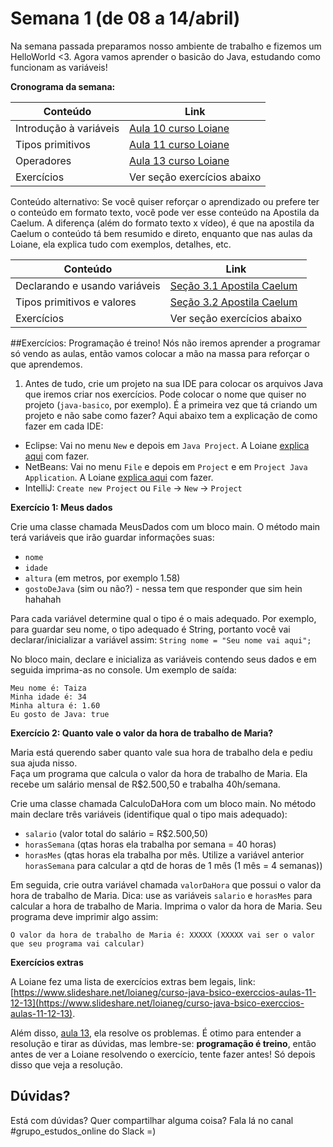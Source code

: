 # Semana 1 (de 08 a 14/abril)

Na semana passada preparamos nosso ambiente de trabalho e fizemos um HelloWorld <3. 
Agora vamos aprender o basicão do Java, estudando como funcionam as variáveis! 


**Cronograma da semana:**

| Conteúdo | Link |
| --- | --- |
| Introdução à variáveis | [Aula 10 curso Loiane](https://www.youtube.com/watch?v=ELBqT_rueAQ&list=PLGxZ4Rq3BOBq0KXHsp5J3PxyFaBIXVs3r&index=13) |
| Tipos primitivos | [Aula 11 curso Loiane](https://www.youtube.com/watch?v=aqiB58NpKLw&list=PLGxZ4Rq3BOBq0KXHsp5J3PxyFaBIXVs3r&index=14) |
| Operadores | [Aula 13 curso Loiane](https://www.youtube.com/watch?v=199tKAE6sxo&list=PLGxZ4Rq3BOBq0KXHsp5J3PxyFaBIXVs3r&index=16) |
| Exercícios | Ver seção exercícios abaixo |


Conteúdo alternativo: 
Se você quiser reforçar o aprendizado ou prefere ter o conteúdo em formato texto, você pode ver esse conteúdo na Apostila da Caelum.
A diferença (além do formato texto x vídeo), é que na apostila da Caelum o conteúdo tá bem resumido e direto, enquanto que nas aulas da Loiane, ela explica tudo com exemplos, detalhes, etc.

| Conteúdo | Link |
| --- | --- |
| Declarando e usando variáveis | [Seção 3.1 Apostila Caelum](https://www.caelum.com.br/apostila-java-orientacao-objetos/variaveis-primitivas-e-controle-de-fluxo/#declarando-e-usando-variveis) |
| Tipos primitivos e valores | [Seção 3.2 Apostila Caelum](https://www.caelum.com.br/apostila-java-orientacao-objetos/variaveis-primitivas-e-controle-de-fluxo/#tipos-primitivos-e-valores) |
| Exercícios | Ver seção exercícios abaixo |


##Exercícios:
Programação é treino! Nós não iremos aprender a programar só vendo as aulas, então vamos colocar a mão na massa para reforçar o que aprendemos.

1. Antes de tudo, crie um projeto na sua IDE para colocar os arquivos Java que iremos criar nos exercícios. Pode colocar o nome que quiser no projeto (`java-basico`, por exemplo).
É a primeira vez que tá criando um projeto e não sabe como fazer? Aqui abaixo tem a explicação de como fazer em cada IDE:

  * Eclipse: Vai no menu `New` e depois em `Java Project`.  A Loiane [explica aqui](https://youtu.be/74QEhBpzixs?list=PLGxZ4Rq3BOBq0KXHsp5J3PxyFaBIXVs3r&t=1352) com fazer.
  * NetBeans: Vai no menu `File` e depois em `Project` e em `Project Java Application`.  A Loiane [explica aqui](https://youtu.be/74QEhBpzixs?list=PLGxZ4Rq3BOBq0KXHsp5J3PxyFaBIXVs3r&t=1842) com fazer.
  * IntelliJ: `Create new Project` ou `File` -> `New` -> `Project`  

**Exercício 1: Meus dados**

Crie uma classe chamada MeusDados com um bloco main. O método main terá variáveis que irão guardar informações suas: 
* `nome` 
* `idade`
* `altura` (em metros, por exemplo 1.58)
* `gostoDeJava` (sim ou não?) - nessa tem que responder que sim hein hahahah

Para cada variável determine qual o tipo é o mais adequado. Por exemplo, para guardar seu nome, o tipo adequado é String, portanto você vai declarar/inicializar a variável assim:
`String nome = "Seu nome vai aqui";`

No bloco main, declare e inicializa as variáveis contendo seus dados e em seguida imprima-as no console. Um exemplo de saída:

```
Meu nome é: Taiza
Minha idade é: 34
Minha altura é: 1.60
Eu gosto de Java: true
```

**Exercício 2: Quanto vale o valor da hora de trabalho de Maria?**

Maria está querendo saber quanto vale sua hora de trabalho dela e pediu sua ajuda nisso.   
Faça um programa que calcula o valor da hora de trabalho de Maria. Ela recebe um salário mensal de R$2.500,50 e trabalha 40h/semana. 
 
Crie uma classe chamada CalculoDaHora com um bloco main. No método main declare três variáveis (identifique qual o tipo mais adequado): 
* `salario` (valor total do salário = R$2.500,50) 
* `horasSemana` (qtas horas ela trabalha por semana = 40 horas)
* `horasMes` (qtas horas ela trabalha por mês. Utilize a variável anterior `horasSemana` para calcular a qtd de horas de 1 mês (1 mês = 4 semanas))

Em seguida, crie outra variável chamada `valorDaHora` que possui o valor da hora de trabalho de Maria. Dica: use as variáveis `salario` e `horasMes` para calcular a hora de trabalho de Maria. Imprima o valor da hora de Maria. Seu programa deve imprimir algo assim:

```
O valor da hora de trabalho de Maria é: XXXXX (XXXXX vai ser o valor que seu programa vai calcular)
```

**Exercícios extras**

A Loiane fez uma lista de exercícios extras bem legais, link: [https://www.slideshare.net/loianeg/curso-java-bsico-exerccios-aulas-11-12-13](https://www.slideshare.net/loianeg/curso-java-bsico-exerccios-aulas-11-12-13).

Além disso, [aula 13](https://www.youtube.com/watch?v=199tKAE6sxo&list=PLGxZ4Rq3BOBq0KXHsp5J3PxyFaBIXVs3r&index=16), ela resolve os problemas. É otimo para entender a resolução e tirar as dúvidas, mas lembre-se: **programação é treino**, então antes de ver a Loiane resolvendo o exercício, tente fazer antes! Só depois disso que veja a resolução.


## Dúvidas?
Está com dúvidas? Quer compartilhar alguma coisa? Fala lá no canal #grupo_estudos_online do Slack =)


